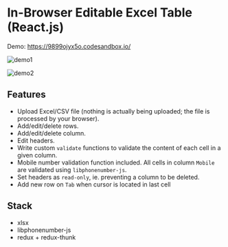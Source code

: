 # In-Browser Editable Excel Table (React.js)

Demo: https://9899ojyx5o.codesandbox.io/

![demo1](http://www.giphy.com/gifs/8TCiy58ZfqsNM2nH7i)

![demo2](http://www.giphy.com/gifs/fnDSNhoU39jg7NUDKa)

## Features

- Upload Excel/CSV file (nothing is actually being uploaded; the file is processed by your browser).
- Add/edit/delete rows.
- Add/edit/delete column.
- Edit headers.
- Write custom `validate` functions to validate the content of each cell in a given column.
- Mobile number validation function included. All cells in column `Mobile` are validated using `libphonenumber-js`.
- Set headers as `read-only`, ie. preventing a column to be deleted.
- Add new row on `Tab` when cursor is located in last cell

## Stack

- xlsx
- libphonenumber-js
- redux + redux-thunk
